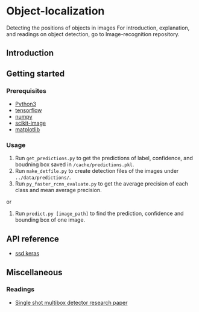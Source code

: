 # Object-localization
Detecting the positions of objects in images
For introduction, explanation, and readings on object detection, go to Image-recognition repository.

## Introduction

## Getting started

### Prerequisites
+ [Python3](https://www.python.org/download/releases/3.0/)
+ [tensorflow](https://www.tensorflow.org/versions/r0.10/get_started/os_setup)
+ [numpy](https://www.scipy.org/scipylib/download.html)
+ [scikit-image](http://scikit-image.org/)
+ [matplotlib](http://matplotlib.org/users/installing.html)

### Usage
1. Run `get_predictions.py` to get the predictions of label, confidence, and boudning box saved in `/cache/predictions.pkl`.
2. Run `make_detfile.py` to create detection files of the images under `../data/predictions/`.
3. Run `py_faster_rcnn_evaluate.py` to get the average precision of each class and mean average precision.

or

1. Run `predict.py [image_path]` to find the prediction, confidence and bounding box of one image.

## API reference
+ [ssd keras](https://github.com/rykov8/ssd_keras)

## Miscellaneous

### Readings
+ [Single shot multibox detector research paper](https://arxiv.org/pdf/1512.02325.pdf)

